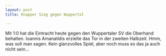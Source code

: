 ```yaml
---
layout: post
title: Knapper Sieg gegen Wuppertal

---
```


Mit 1:0 hat die Eintracht heute gegen den Wuppertaler SV die Oberhand behalten. Ioannis Amanatidis erzielte das Tor in der zweiten Halbzeit. Hmm, was soll man sagen. Kein glanzvolles Spiel, aber noch muss es das ja auch nicht sein...


